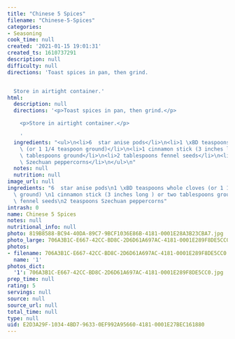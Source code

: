 ```yaml
---
title: "Chinese 5 Spices"
filename: "Chinese-5-Spices"
categories:
- Seasoning
cook_time: null
created: '2021-01-15 19:01:31'
created_ts: 1610737291
description: null
difficulty: null
directions: 'Toast spices in pan, then grind.


  Store in airtight container.'
html:
  description: null
  directions: '<p>Toast spices in pan, then grind.</p>

    <p>Store in airtight container.</p>

    '
  ingredients: "<ul>\n<li>6  star anise pods</li>\n<li>1 \xBD teaspoons whole cloves\
    \ (or 1 1/4 teaspoon ground)</li>\n<li>1 cinnamon stick (3 inches long ) or two\
    \ tablespoons ground</li>\n<li>2 tablespoons fennel seeds</li>\n<li>2 teaspoons\
    \ Szechuan peppercorns</li>\n</ul>\n"
  notes: null
  nutrition: null
image_url: null
ingredients: "6  star anise pods\n1 \xBD teaspoons whole cloves (or 1 1/4 teaspoon\
  \ ground) \n1 cinnamon stick (3 inches long ) or two tablespoons ground\n2 tablespoons\
  \ fennel seeds\n2 teaspoons Szechuan peppercorns"
intrash: 0
name: Chinese 5 Spices
notes: null
nutritional_info: null
photo: 819B8588-BC94-40DA-89C7-9BCF1036E86B-4181-0001E28A3B23CBA7.jpg
photo_large: 706A3B1C-E667-42CC-BD8C-2D6D61A697AC-4181-0001E289F8DE5CC0.jpg
photos:
- filename: 706A3B1C-E667-42CC-BD8C-2D6D61A697AC-4181-0001E289F8DE5CC0.jpg
  name: '1'
photos_dict:
  '1': 706A3B1C-E667-42CC-BD8C-2D6D61A697AC-4181-0001E289F8DE5CC0.jpg
prep_time: null
rating: 5
servings: null
source: null
source_url: null
total_time: null
type: null
uid: E2D3A29F-1034-4BD7-9633-0EF992A95660-4181-0001E27BEC161880
---
```

